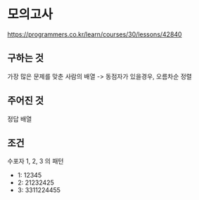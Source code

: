 # 모의고사
https://programmers.co.kr/learn/courses/30/lessons/42840
## 구하는 것
가장 많은 문제를 맞춘 사람의 배열
-> 동점자가 있을경우, 오름차순 정렬
## 주어진 것
정답 배열
## 조건
수포자 1, 2, 3 의 패턴
- 1: 12345
- 2: 21232425 
- 3: 3311224455
